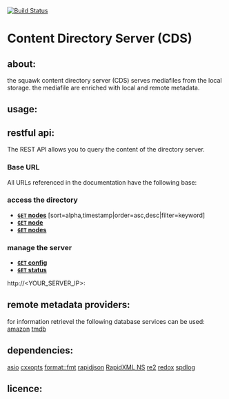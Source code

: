 [![Build Status](https://travis-ci.org/squawkcpp/cds.svg?branch=master)](https://travis-ci.org/squawkcpp/cds)

# Content Directory Server (CDS)

## about:

the squawk content directory server (CDS) serves mediafiles from the local storage. the mediafile are enriched with local and remote metadata.

## usage:



## restful api:

The REST API allows you to query the content of the directory server.

### Base URL

All URLs referenced in the documentation have the following base:

### access the directory

- **[<code>GET</code> nodes](https://github.com/500px/api-documentation/blob/master/endpoints/photo/GET_photos.md)** \[sort=alpha,timestamp|order=asc,desc|filter=keyword\]
- **[<code>GET</code> node](https://github.com/500px/api-documentation/blob/master/endpoints/photo/GET_photos.md)**
- **[<code>GET</code> nodes](https://github.com/500px/api-documentation/blob/master/endpoints/photo/GET_photos.md)**

### manage the server

- **[<code>GET</code> config](https://github.com/500px/api-documentation/blob/master/endpoints/photo/GET_photos.md)**
- **[<code>GET</code> status](https://github.com/500px/api-documentation/blob/master/endpoints/photo/GET_photos.md)**

http://<YOUR_SERVER_IP>:<PORT>

## remote metadata providers:

for information retrievel the following database services can be used:
[amazon]()
[tmdb]()

## dependencies:

[asio](http://think-async.com) [cxxopts](https://github.com/jarro2783/cxxopts) [format::fmt](https://github.com/fmtlib/fmt)
[rapidjson](https://github.com/miloyip/rapidjson) [RapidXML NS](https://github.com/svgpp/rapidxml_ns)
[re2](https://github.com/google/re2) [redox](https://github.com/hmartiro/redox) [spdlog](https://github.com/gabime/spdlog)

## licence:
